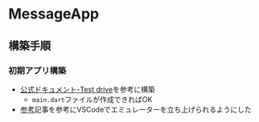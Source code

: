 # MessageApp

## 構築手順

### 初期アプリ構築
- [公式ドキュメント-Test drive](https://docs.flutter.dev/get-started/test-drive?tab=vscode)を参考に構築
  - `main.dart`ファイルが作成できればOK
- [参考](https://kenpos.dev/2021/03/12/vscode-flutter-%E3%81%A7android%E9%96%8B%E7%99%BA%E3%82%92%E5%A7%8B%E3%82%81%E3%82%8B%E6%96%B9%E6%B3%95/102/)記事を参考にVSCodeでエミュレーターを立ち上げられるようにした